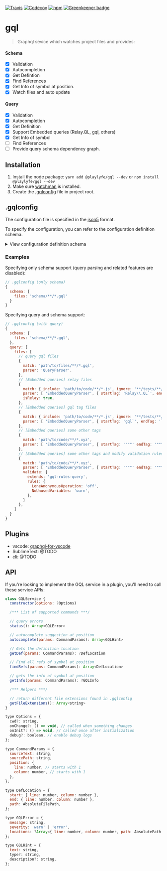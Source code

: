 [![Travis](https://img.shields.io/travis/Mayank1791989/gql.svg?style=flat-square)](https://travis-ci.org/Mayank1791989/gql)
[![Codecov](https://img.shields.io/codecov/c/github/Mayank1791989/gql.svg?style=flat-square)](https://codecov.io/gh/Mayank1791989/gql)
[![npm](https://img.shields.io/npm/v/@playlyfe/gql.svg?style=flat-square)](https://www.npmjs.com/package/@playlyfe/gql)
[![Greenkeeper badge](https://badges.greenkeeper.io/Mayank1791989/gql.svg)](https://greenkeeper.io/)

# gql

> Graphql sevice which watches project files and provides:

#### Schema
- [x] Validation
- [x] Autocompletion
- [x] Get Defintion
- [x] Find References
- [x] Get Info of symbol at position.
- [x] Watch files and auto update

#### Query
- [x] Validation
- [x] Autocompletion
- [x] Get Definition
- [x] Support Embedded queries (Relay.QL, gql, others)
- [x] Get Info of symbol
- [ ] Find References
- [ ] Provide query schema dependency graph.

## Installation

1. Install the node package:
  ```yarn add @playlyfe/gql --dev``` or ```npm install @playlyfe/gql --dev```
2. Make sure [watchman](https://facebook.github.io/watchman/docs/install.html) is installed.
3. Create the [.gqlconfig](#gqlconfig) file in project root.

## .gqlconfig
The configuration file is specified in the [json5](http://json5.org/) format.

To specify the configuration, you can refer to the configuration definition schema.
<details>
<summary>View configuration definition schema</summary>

```javascript
type GQLConfig = {
  schema: {
    files: FileMatchConfig,
    validate?: ValidateConfig
  },
  query?: { // query optional
    files: Array<{
      match: FileMatchConfig, // match files
      parser: QueryParser,
      isRelay?: boolean,
      validate?: ValidateConfig,
    }>
  }
};

type FileMatchConfig = Globs | { include: Globs, ignore?: Globs };
type Globs = string | Array<string>; // eg **/*.js  **/*.gql

type QueryParser = (
  'QueryParser'
  | ['EmbeddedQueryParser', { startTag: regexpStr, endTag: regexpStr }];
);

type ValidateConfig = {
  extends: 'gql-rules-schema' | 'gql-rules-query' | 'gql-rules-query-relay',
  rules?: {
    [ruleName: string]: 'off' | 'warn' | 'error',
  },
};
```
</details>

### Examples

Specifying only schema support (query parsing and related features are disabled):
```javascript
// .gqlconfig (only schema)
{
  schema: {
    files: 'schema/**/*.gql'
  }
}
```

Specifying query and schema support:
```javascript
// .gqlconfig (with query)
{
  schema: {
    files: 'schema/**/*.gql',
  },
  query: {
    files: [
      // query gql files
      {
        match: 'path/to/files/**/*.gql',
        parser: 'QueryParser',
      },
      // [Embedded queries] relay files
      {
        match: { include: 'path/to/code/**/*.js', ignore: '**/tests/**/*.js' },
        parser: [ 'EmbeddedQueryParser', { startTag: 'Relay\\.QL`', endTag: '`' } ],
        isRelay: true,
      },
      // [Embedded queries] gql tag files
      {
        match: { include: 'path/to/code/**/*.js', ignore: '**/tests/**/*.js' },
        parser: [ 'EmbeddedQueryParser', { startTag: 'gql`', endTag: '`' } ],
      },
      // [Embedded queries] some other tags
      {
        match: 'path/to/code/**/*.xyz',
        parser: [ 'EmbeddedQueryParser', { startTag: '"""' endTag: '"""' } ],
      },
      // [Embedded queries] some other tags and modify validation rules
      {
        match: 'path/to/code/**/*.xyz',
        parser: [ 'EmbeddedQueryParser', { startTag: '"""' endTag: '"""' } ],
        validate: {
          extends: 'gql-rules-query',
          rules: {
            LoneAnonymousOperation: 'off',
            NoUnusedVariables: 'warn',
          },
        }
      },
    ]
  }
}
```

## Plugins
* vscode: [graphql-for-vscode](https://github.com/kumarharsh/graphql-for-vscode)
* SublimeText: @TODO
* cli: @TODO

## API

If you're looking to implement the GQL service in a plugin,
you'll need to call these service APIs:

```javascript
class GQLService {
  constructor(options: ?Options)

  /*** List of supported commands ***/

  // query errors
  status(): Array<GQLError>

  // autocomplete suggestion at position
  autocomplete(params: CommandParams): Array<GQLHint>

  // Gets the definition location
  getDef(params: CommandParams): ?DefLocation

  // Find all refs of symbol at position
  findRefs(params: CommandParams): Array<DefLocation>

  // gets the info of symbol at position
  getInfo(params: CommandParams): ?GQLInfo

  /*** Helpers ***/

  // return different file extensions found in .gqlconfig
  getFileExtensions(): Array<string>
}

type Options = {
  cwd?: string,
  onChange?: () => void, // called when something changes
  onInit?: () => void, // called once after initialization
  debug?: boolean, // enable debug logs
};

type CommandParams = {
  sourceText: string,
  sourcePath: string,
  position: {
    line: number, // starts with 1
    column: number, // starts with 1
  },
};

type DefLocation = {
  start: { line: number, column: number },
  end: { line: number, column: number },
  path: AbsoluteFilePath,
};

type GQLError = {
  message: string,
  severity: 'warn' | 'error',
  locations: ?Array<{ line: number, column: number, path: AbsolutePath }>,
};

type GQLHint = {
  text: string,
  type?: string,
  description?: string,
};

```
